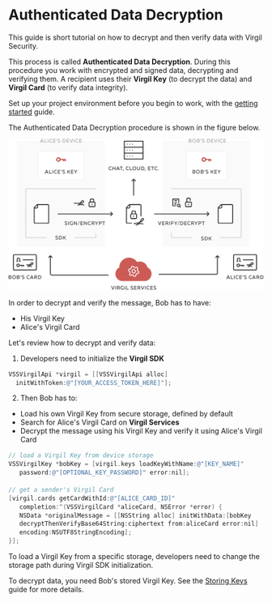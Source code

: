 # Authenticated Data Decryption

This guide is short tutorial on how to decrypt and then verify data with Virgil Security.

This process is called **Authenticated Data Decryption**. During this procedure you work with encrypted and signed data, decrypting and verifying them. A recipient uses their **Virgil Key** (to decrypt the data) and **Virgil Card** (to verify data integrity).


Set up your project environment before you begin to work, with the [getting started](/documentation-objectivec/guides/configuration/client-configuration.md) guide.

The Authenticated Data Decryption procedure is shown in the figure below.

![Virgil Intro](/documentation-objectivec/img/Guides_introduction.png "Authenticated Data Decryption")

In order to decrypt and verify the message, Bob has to have:
 - His Virgil Key
 - Alice's Virgil Card

Let's review how to decrypt and verify data:

1. Developers need to initialize the **Virgil SDK**

```objectivec
VSSVirgilApi *virgil = [[VSSVirgilApi alloc]
  initWithToken:@"[YOUR_ACCESS_TOKEN_HERE]"];
```

2. Then Bob has to:

 - Load his own Virgil Key from secure storage, defined by default
 - Search for Alice's Virgil Card on **Virgil Services**
 - Decrypt the message using his Virgil Key and verify it using Alice's Virgil Card

 ```objectivec
 // load a Virgil Key from device storage
 VSSVirgilKey *bobKey = [virgil.keys loadKeyWithName:@"[KEY_NAME]"
 	password:@"[OPTIONAL_KEY_PASSWORD]" error:nil];

 // get a sender's Virgil Card
 [virgil.cards getCardWithId:@"[ALICE_CARD_ID]"
 	completion:^(VSSVirgilCard *aliceCard, NSError *error) {
 	NSData *originalMessage = [[NSString alloc] initWithData:[bobKey
 	decryptThenVerifyBase64String:ciphertext from:aliceCard error:nil]
 	encoding:NSUTF8StringEncoding];
 }];
 ```

To load a Virgil Key from a specific storage, developers need to change the storage path during Virgil SDK initialization.

To decrypt data, you need Bob's stored Virgil Key. See the [Storing Keys](/documentation-objectivec/guides/virgil-key/saving-key.md) guide for more details.
